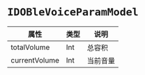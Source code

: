 # `IDOBleVoiceParamModel`

| 属性        | 类型    | 说明         |
| ----------- | ------- | ------------ |
| totalVolume | Int | 总容积 |
| currentVolume | Int | 当前音量 |
